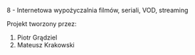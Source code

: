 8 - Internetowa wypożyczalnia filmów, seriali, VOD, streaming

Projekt tworzony przez:
1. Piotr Grądziel
2. Mateusz Krakowski
